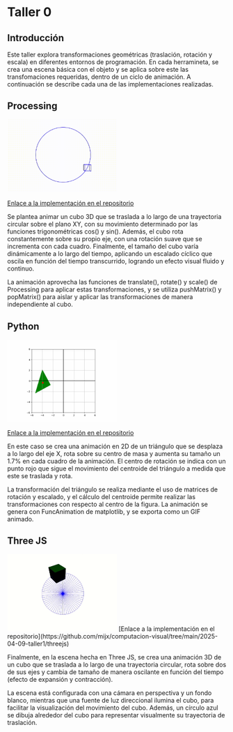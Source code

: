 
# Taller 0
## Introducción
Este taller explora transformaciones geométricas (traslación, rotación y escala) en diferentes entornos de programación. En cada herramineta, se crea una escena básica con el objeto y se aplica sobre este las transfomaciones requeridas, dentro de un ciclo de animación.
A continuación se describe cada una de las implementaciones realizadas.

## Processing
<img src="GIFs/processing.gif" width="50%" />

[Enlace a la implementación en el repositorio](https://github.com/mijx/computacion-visual/tree/main/2025-04-09-taller1/processing/taller1)

Se plantea animar un cubo 3D que se traslada a lo largo de una trayectoria circular sobre el plano XY, con su movimiento determinado por las funciones trigonométricas cos() y sin(). Además, el cubo rota constantemente sobre su propio eje, con una rotación suave que se incrementa con cada cuadro. Finalmente, el tamaño del cubo varía dinámicamente a lo largo del tiempo, aplicando un escalado cíclico que oscila en función del tiempo transcurrido, logrando un efecto visual fluido y continuo.

La animación aprovecha las funciones de translate(), rotate() y scale() de Processing para aplicar estas transformaciones, y se utiliza pushMatrix() y popMatrix() para aislar y aplicar las transformaciones de manera independiente al cubo.

## Python
<img src="GIFs/python.gif" width="50%" />

[Enlace a la implementación en el repositorio](https://github.com/mijx/computacion-visual/tree/main/2025-04-09-taller1/python)

En este caso se crea una animación en 2D de un triángulo que se desplaza a lo largo del eje X, rota sobre su centro de masa y aumenta su tamaño un 1.7% en cada cuadro de la animación. El centro de rotación se indica con un punto rojo que sigue el movimiento del centroide del triángulo a medida que este se traslada y rota.

La transformación del triángulo se realiza mediante el uso de matrices de rotación y escalado, y el cálculo del centroide permite realizar las transformaciones con respecto al centro de la figura. La animación se genera con FuncAnimation de matplotlib, y se exporta como un GIF animado.

## Three JS
<img src="GIFs/threejs.gif" width="50%" />
[Enlace a la implementación en el repositorio](https://github.com/mijx/computacion-visual/tree/main/2025-04-09-taller1/threejs)

Finalmente, en la escena hecha en Three JS, se crea una animación 3D de un cubo que se traslada a lo largo de una trayectoria circular, rota sobre dos de sus ejes y cambia de tamaño de manera oscilante en función del tiempo (efecto de expansión y contracción). 

La escena está configurada con una cámara en perspectiva y un fondo blanco, mientras que una fuente de luz direccional ilumina el cubo, para facilitar la visualización del movimiento del cubo. Además, un círculo azul se dibuja alrededor del cubo para representar visualmente su trayectoria de traslación.
